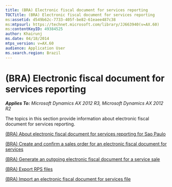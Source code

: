 ```yaml
---
title: (BRA) Electronic fiscal document for services reporting
TOCTitle: (BRA) Electronic fiscal document for services reporting
ms:assetid: d549b62c-7733-405f-be82-61eaee487c38
ms:mtpsurl: https://technet.microsoft.com/library/JJ663940(v=AX.60)
ms:contentKeyID: 49384525
author: Khairunj
ms.date: 04/18/2014
mtps_version: v=AX.60
audience: Application User
ms.search.region: Brazil
---
```


# (BRA) Electronic fiscal document for services reporting 


_**Applies To:** Microsoft Dynamics AX 2012 R3, Microsoft Dynamics AX 2012 R2_

The topics in this section provide information about electronic fiscal document for services reporting.

[(BRA) About electronic fiscal document for services reporting for Sao Paulo](bra-about-electronic-fiscal-document-for-services-reporting-for-sao-paulo.md)

[(BRA) Create and confirm a sales order for an electronic fiscal document for services](bra-create-and-confirm-a-sales-order-for-an-electronic-fiscal-document-for-services.md)

[(BRA) Generate an outgoing electronic fiscal document for a service sale](bra-generate-an-outgoing-electronic-fiscal-document-for-a-service-sale.md)

[(BRA) Export RPS files](bra-export-rps-files.md)

[(BRA) Import an electronic fiscal document for services file](bra-import-an-electronic-fiscal-document-for-services-file.md)

  


